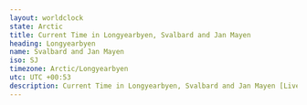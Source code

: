 ```yaml
---
layout: worldclock
state: Arctic
title: Current Time in Longyearbyen, Svalbard and Jan Mayen
heading: Longyearbyen
name: Svalbard and Jan Mayen
iso: SJ
timezone: Arctic/Longyearbyen
utc: UTC +00:53
description: Current Time in Longyearbyen, Svalbard and Jan Mayen [Live], Arctic. Live update now time in Longyearbyen, timezone Arctic/Longyearbyen, UTC +00:53, Country ISO code & Current Local Time.
---
```


